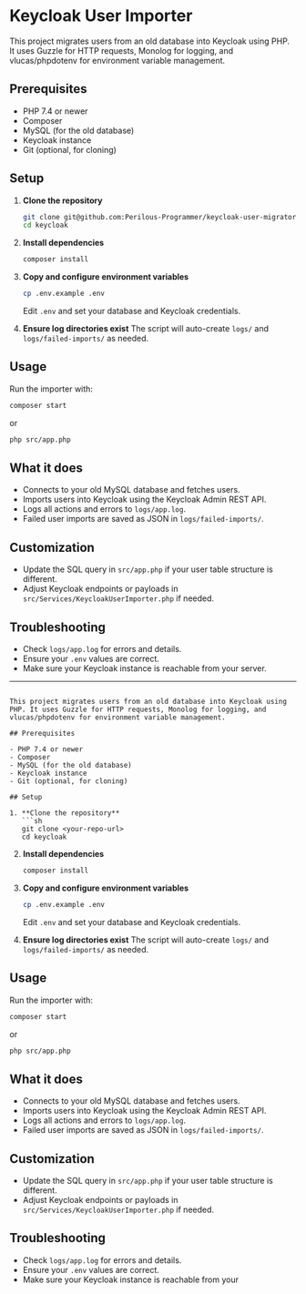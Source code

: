 # Keycloak User Importer

This project migrates users from an old database into Keycloak using PHP. It uses Guzzle for HTTP requests, Monolog for logging, and vlucas/phpdotenv for environment variable management.

## Prerequisites

- PHP 7.4 or newer
- Composer
- MySQL (for the old database)
- Keycloak instance
- Git (optional, for cloning)

## Setup

1. **Clone the repository**
   ```sh
   git clone git@github.com:Perilous-Programmer/keycloak-user-migrator.git keycloak
   cd keycloak
   ```

2. **Install dependencies**
   ```sh
   composer install
   ```

3. **Copy and configure environment variables**
   ```sh
   cp .env.example .env
   ```
   Edit `.env` and set your database and Keycloak credentials.

4. **Ensure log directories exist**
   The script will auto-create `logs/` and `logs/failed-imports/` as needed.

## Usage

Run the importer with:

```sh
composer start
```
or
```sh
php src/app.php
```

## What it does

- Connects to your old MySQL database and fetches users.
- Imports users into Keycloak using the Keycloak Admin REST API.
- Logs all actions and errors to `logs/app.log`.
- Failed user imports are saved as JSON in `logs/failed-imports/`.

## Customization

- Update the SQL query in `src/app.php` if your user table structure is different.
- Adjust Keycloak endpoints or payloads in `src/Services/KeycloakUserImporter.php` if needed.

## Troubleshooting

- Check `logs/app.log` for errors and details.
- Ensure your `.env` values are correct.
- Make sure your Keycloak instance is reachable from your server.

---
```# Keycloak User Importer

This project migrates users from an old database into Keycloak using PHP. It uses Guzzle for HTTP requests, Monolog for logging, and vlucas/phpdotenv for environment variable management.

## Prerequisites

- PHP 7.4 or newer
- Composer
- MySQL (for the old database)
- Keycloak instance
- Git (optional, for cloning)

## Setup

1. **Clone the repository**
   ```sh
   git clone <your-repo-url>
   cd keycloak
   ```

2. **Install dependencies**
   ```sh
   composer install
   ```

3. **Copy and configure environment variables**
   ```sh
   cp .env.example .env
   ```
   Edit `.env` and set your database and Keycloak credentials.

4. **Ensure log directories exist**
   The script will auto-create `logs/` and `logs/failed-imports/` as needed.

## Usage

Run the importer with:

```sh
composer start
```
or
```sh
php src/app.php
```

## What it does

- Connects to your old MySQL database and fetches users.
- Imports users into Keycloak using the Keycloak Admin REST API.
- Logs all actions and errors to `logs/app.log`.
- Failed user imports are saved as JSON in `logs/failed-imports/`.

## Customization

- Update the SQL query in `src/app.php` if your user table structure is different.
- Adjust Keycloak endpoints or payloads in `src/Services/KeycloakUserImporter.php` if needed.

## Troubleshooting

- Check `logs/app.log` for errors and details.
- Ensure your `.env` values are correct.
- Make sure your Keycloak instance is reachable from your